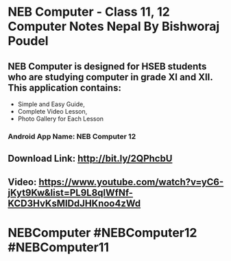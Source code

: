 # NEB Computer - Class 11, 12 Computer Notes Nepal By Bishworaj Poudel 


## NEB Computer is designed for HSEB students who are studying computer in grade XI and XII. This application contains:

- Simple and Easy Guide,
- Complete Video Lesson,
- Photo Gallery for Each Lesson

### Android App Name: NEB Computer 12
## Download Link: http://bit.ly/2QPhcbU
## Video: https://www.youtube.com/watch?v=yC6-jKyt9Kw&list=PL9L8qlWfNf-KCD3HvKsMlDdJHKnoo4zWd

# NEBComputer #NEBComputer12 #NEBComputer11
